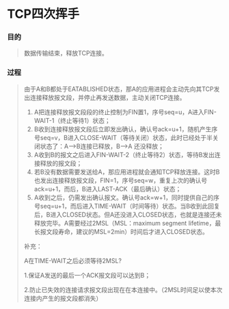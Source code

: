 # TCP四次挥手

### 目的

> 数据传输结束，释放TCP连接。
### 过程

>由于A和B都处于EATABLISHED状态，那A的应用进程会主动先向其TCP发出连接释放报文段，并停止再发送数据，主动关闭TCP连接。
>
>1. A把连接释放报文段段的终止控制为FIN置1，序号seq=u，A进入FIN-WAIT-1（终止等待1）状态；
>2. B收到连接释放报文段后立即发出确认，确认号ack=u+1，随机产生序号seq=v，B进入CLOSE-WAIT（等待关闭）状态，此时已经处于半关闭状态了：A——>B连接已释放，B——>A 还没释放；
>3. A收到B的报文之后进入FIN-WAIT-2（终止等待2）状态，等待B发出连接释放的报文段；
>4. 若B没有数据需要发送给A，那应用进程就会通知TCP释放连接。这时B也发出连接释放报文段，FIN=1，序号seq=w，重复上次的确认号ack=u+1，而后，B进入LAST-ACK（最后确认）状态；
>5. A收到之后，仍需发出确认报文。确认号ack=w+1，同时提供自己的序号seq=u+1，而后进入TIME-WAIT（时间等待）状态。当B收到此回复后，B进入CLOSED状态。但A还没进入CLOSED状态，也就是连接还未释放完毕。A需要经过2MSL（MSL：maximum segment lifetime，最长报文段寿命，建议的MSL=2min）时间后才进入CLOSED状态。
>
>补充：
>
>A在TIME-WAIT之后必须等待2MSL?
>
>1.保证A发送的最后一个ACK报文段可以达到B；
>
>2.防止已失效的连接请求报文段出现在在本连接中。（2MSL时间足以使本次连接内产生的报文段都消失）

